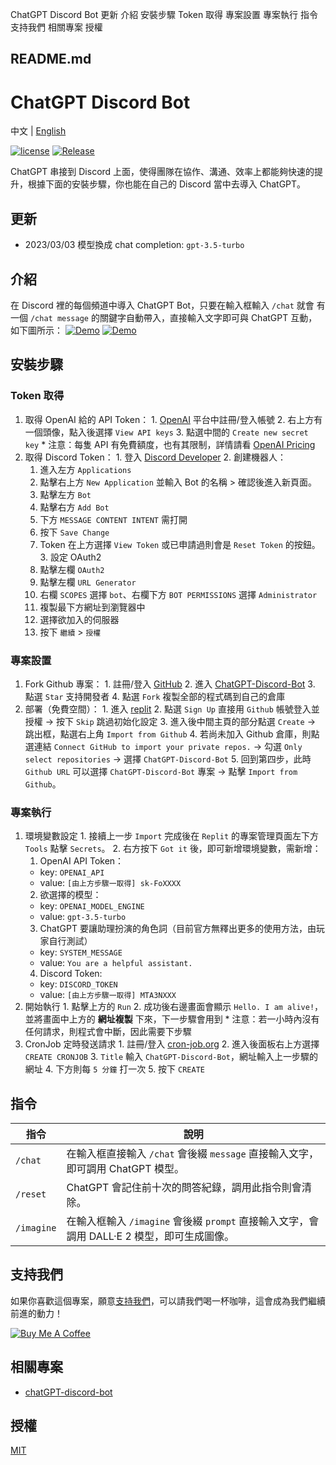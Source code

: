 ChatGPT Discord Bot 更新 介紹 安裝步驟 Token 取得 專案設置 專案執行 指令 支持我們 相關專案 授權

##  README.md

# ChatGPT Discord Bot

中文 | [English](/TheExplainthis/ChatGPT-Discord-Bot/blob/main/README.en.md)

[![license](https://camo.githubusercontent.com/f2d53ee4f95f79a1f14e19f27f3f4f3aaf9961784fe629a69400562ebe63910e/68747470733a2f2f696d672e736869656c64732e696f2f707970692f6c2f616e7369636f6c6f72746167732e737667)](/TheExplainthis/ChatGPT-Discord-Bot/blob/main/LICENSE) [![Release](https://camo.githubusercontent.com/13c68aa15fc039966f2e72f03986a4823e3dab9c069ff9918376bee7cf17ca07/68747470733a2f2f696d672e736869656c64732e696f2f6769746875622f762f72656c656173652f5468654578706c61696e746869732f436861744750542d446973636f72642d426f74)](https://github.com/TheExplainthis/ChatGPT-Discord-Bot/releases/)

ChatGPT 串接到 Discord 上面，使得團隊在協作、溝通、效率上都能夠快速的提升，根據下面的安裝步驟，你也能在自己的 Discord 當中去導入 ChatGPT。

## 更新

  * 2023/03/03 模型換成 chat completion: `gpt-3.5-turbo`



## 介紹

在 Discord 裡的每個頻道中導入 ChatGPT Bot，只要在輸入框輸入 `/chat` 就會 有一個 `/chat message` 的關鍵字自動帶入，直接輸入文字即可與 ChatGPT 互動，如下圖所示： [![Demo](https://github.com/TheExplainthis/ChatGPT-Discord-Bot/raw/main/demo/chatgpt-discord-bot.gif)](https://github.com/TheExplainthis/ChatGPT-Discord-Bot/blob/main/demo/chatgpt-discord-bot.gif) [ ![Demo](https://github.com/TheExplainthis/ChatGPT-Discord-Bot/raw/main/demo/chatgpt-discord-bot.gif) ](https://github.com/TheExplainthis/ChatGPT-Discord-Bot/blob/main/demo/chatgpt-discord-bot.gif) [ ](https://github.com/TheExplainthis/ChatGPT-Discord-Bot/blob/main/demo/chatgpt-discord-bot.gif)

## 安裝步驟

### Token 取得

  1. 取得 OpenAI 給的 API Token： 
    1. [OpenAI](https://beta.openai.com/) 平台中註冊/登入帳號
    2. 右上方有一個頭像，點入後選擇 `View API keys`
    3. 點選中間的 `Create new secret key`
    * 注意：每隻 API 有免費額度，也有其限制，詳情請看 [OpenAI Pricing](https://openai.com/api/pricing/)
  2. 取得 Discord Token： 
    1. 登入 [Discord Developer](https://discord.com/developers/applications)
    2. 創建機器人： 
      1. 進入左方 `Applications`
      2. 點擊右上方 `New Application` 並輸入 Bot 的名稱 > 確認後進入新頁面。
      3. 點擊左方 `Bot`
      4. 點擊右方 `Add Bot`
      5. 下方 `MESSAGE CONTENT INTENT` 需打開
      6. 按下 `Save Change`
      7. Token 在上方選擇 `View Token` 或已申請過則會是 `Reset Token` 的按鈕。
    3. 設定 OAuth2 
      1. 點擊左欄 `OAuth2`
      2. 點擊左欄 `URL Generator`
      3. 右欄 `SCOPES` 選擇 `bot`、右欄下方 `BOT PERMISSIONS` 選擇 `Administrator`
      4. 複製最下方網址到瀏覽器中
      5. 選擇欲加入的伺服器
      6. 按下 `繼續` > `授權`



### 專案設置

  1. Fork Github 專案： 
    1. 註冊/登入 [GitHub](https://github.com/)
    2. 進入 [ChatGPT-Discord-Bot](https://github.com/TheExplainthis/ChatGPT-Discord-Bot)
    3. 點選 `Star` 支持開發者
    4. 點選 `Fork` 複製全部的程式碼到自己的倉庫
  2. 部署（免費空間）： 
    1. 進入 [replit](https://replit.com/)
    2. 點選 `Sign Up` 直接用 `Github` 帳號登入並授權 -> 按下 `Skip` 跳過初始化設定
    3. 進入後中間主頁的部分點選 `Create` -> 跳出框，點選右上角 `Import from Github`
    4. 若尚未加入 Github 倉庫，則點選連結 `Connect GitHub to import your private repos.` -> 勾選 `Only select repositories` -> 選擇 `ChatGPT-Discord-Bot`
    5. 回到第四步，此時 `Github URL` 可以選擇 `ChatGPT-Discord-Bot` 專案 -> 點擊 `Import from Github`。



### 專案執行

  1. 環境變數設定 
    1. 接續上一步 `Import` 完成後在 `Replit` 的專案管理頁面左下方 `Tools` 點擊 `Secrets`。
    2. 右方按下 `Got it` 後，即可新增環境變數，需新增： 
      1. OpenAI API Token： 
        * key: `OPENAI_API`
        * value: `[由上方步驟一取得] sk-FoXXXX`
      2. 欲選擇的模型： 
        * key: `OPENAI_MODEL_ENGINE`
        * value: `gpt-3.5-turbo`
      3. ChatGPT 要讓助理扮演的角色詞（目前官方無釋出更多的使用方法，由玩家自行測試） 
        * key: `SYSTEM_MESSAGE`
        * value: `You are a helpful assistant.`
      4. Discord Token: 
        * key: `DISCORD_TOKEN`
        * value: `[由上方步驟一取得] MTA3NXXX`
  2. 開始執行 
    1. 點擊上方的 `Run`
    2. 成功後右邊畫面會顯示 `Hello. I am alive!`，並將畫面中上方的 **網址複製** 下來，下一步驟會用到
    * 注意：若一小時內沒有任何請求，則程式會中斷，因此需要下步驟
  3. CronJob 定時發送請求 
    1. 註冊/登入 [cron-job.org](https://cron-job.org/en/)
    2. 進入後面板右上方選擇 `CREATE CRONJOB`
    3. `Title` 輸入 `ChatGPT-Discord-Bot`，網址輸入上一步驟的網址
    4. 下方則每 `5 分鐘` 打一次
    5. 按下 `CREATE`



## 指令

指令 | 說明  
---|---  
`/chat` | 在輸入框直接輸入 `/chat` 會後綴 `message` 直接輸入文字，即可調用 ChatGPT 模型。  
`/reset` | ChatGPT 會記住前十次的問答紀錄，調用此指令則會清除。  
`/imagine` | 在輸入框輸入 `/imagine` 會後綴 `prompt` 直接輸入文字，會調用 DALL·E 2 模型，即可生成圖像。  
  
## 支持我們

如果你喜歡這個專案，願意[支持我們](https://www.buymeacoffee.com/explainthis)，可以請我們喝一杯咖啡，這會成為我們繼續前進的動力！

[](https://www.buymeacoffee.com/explainthis)[![Buy Me A Coffee](https://camo.githubusercontent.com/28aae05a0fba45679e8e27d90609601e249b64a5fe30dfef05495de4f4e318d4/68747470733a2f2f63646e2e6275796d6561636f666665652e636f6d2f627574746f6e732f76322f64656661756c742d79656c6c6f772e706e67)](https://www.buymeacoffee.com/explainthis)

## 相關專案

  * [chatGPT-discord-bot](https://github.com/Zero6992/chatGPT-discord-bot)



## 授權

[MIT](/TheExplainthis/ChatGPT-Discord-Bot/blob/main/LICENSE)
